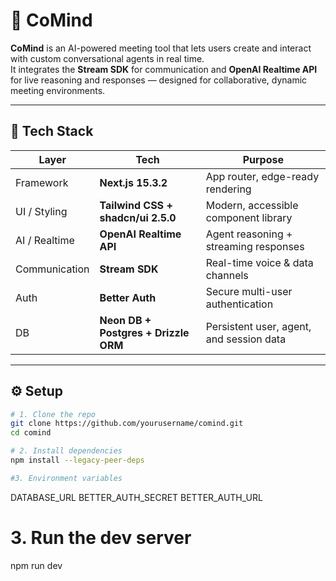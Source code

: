 # 🧠 CoMind

**CoMind** is an AI-powered meeting tool that lets users create and interact with custom conversational agents in real time.  
It integrates the **Stream SDK** for communication and **OpenAI Realtime API** for live reasoning and responses — designed for collaborative, dynamic meeting environments.

---

## 🚀 Tech Stack

| Layer | Tech | Purpose |
|-------|------|----------|
| Framework | **Next.js 15.3.2** | App router, edge-ready rendering |
| UI / Styling | **Tailwind CSS + shadcn/ui 2.5.0** | Modern, accessible component library |
| AI / Realtime | **OpenAI Realtime API** | Agent reasoning + streaming responses |
| Communication | **Stream SDK** | Real-time voice & data channels |
| Auth | **Better Auth** | Secure multi-user authentication |
| DB | **Neon DB + Postgres + Drizzle ORM** | Persistent user, agent, and session data |

---

## ⚙️ Setup

```bash
# 1. Clone the repo
git clone https://github.com/yourusername/comind.git
cd comind

# 2. Install dependencies
npm install --legacy-peer-deps

#3. Environment variables
```
DATABASE_URL
BETTER_AUTH_SECRET
BETTER_AUTH_URL
# 3. Run the dev server
npm run dev
